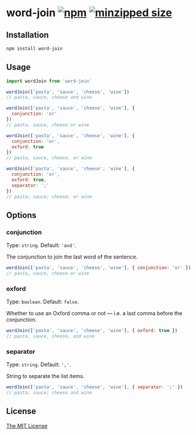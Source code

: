# word-join [![npm][1]][2] [![minzipped size][3]][4]

## Installation

```sh
npm install word-join
```

## Usage

```js
import wordJoin from 'word-join'

wordJoin(['pasta', 'sauce', 'cheese', 'wine'])
// pasta, sauce, cheese and wine

wordJoin(['pasta', 'sauce', 'cheese', 'wine'], {
  conjunction: 'or'
})
// pasta, sauce, cheese or wine

wordJoin(['pasta', 'sauce', 'cheese', 'wine'], {
  conjunction: 'or',
  oxford: true
})
// pasta, sauce, cheese, or wine

wordJoin(['pasta', 'sauce', 'cheese', 'wine'], {
  conjunction: 'or',
  oxford: true,
  separator: ';'
})
// pasta; sauce; cheese; or wine
```

## Options

### conjunction

Type: `string`. Default: `'and'`.

The conjunction to join the last word of the sentence.

```js
wordJoin(['pasta', 'sauce', 'cheese', 'wine'], { conjunction: 'or' })
// pasta, sauce, cheese or wine
```

### oxford

Type: `boolean`. Default: `false`.

Whether to use an Oxford comma or not — i.e. a last comma before the
conjunction.

```js
wordJoin(['pasta', 'sauce', 'cheese', 'wine'], { oxford: true })
// pasta, sauce, cheese, and wine
```

### separator

Type: `string`. Default: `','`.

String to separate the list items.

```js
wordJoin(['pasta', 'sauce', 'cheese', 'wine'], { separator: ';' })
// pasta; sauce; cheese and wine
```

## License

[The MIT License][license]

[1]: https://img.shields.io/npm/v/word-join
[2]: https://www.npmjs.com/package/word-join
[3]: https://img.shields.io/bundlephobia/minzip/word-join
[4]: https://bundlephobia.com/package/word-join
[license]: ./LICENSE
